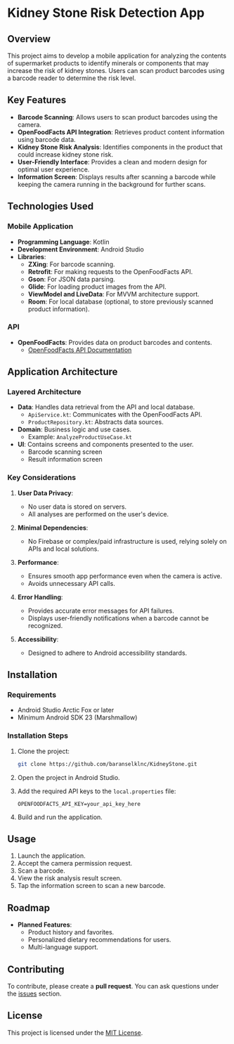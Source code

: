 # Kidney Stone Risk Detection App

## Overview
This project aims to develop a mobile application for analyzing the contents of supermarket products to identify minerals or components that may increase the risk of kidney stones. Users can scan product barcodes using a barcode reader to determine the risk level.

## Key Features
- **Barcode Scanning**: Allows users to scan product barcodes using the camera.
- **OpenFoodFacts API Integration**: Retrieves product content information using barcode data.
- **Kidney Stone Risk Analysis**: Identifies components in the product that could increase kidney stone risk.
- **User-Friendly Interface**: Provides a clean and modern design for optimal user experience.
- **Information Screen**: Displays results after scanning a barcode while keeping the camera running in the background for further scans.

## Technologies Used
### Mobile Application
- **Programming Language**: Kotlin
- **Development Environment**: Android Studio
- **Libraries**:
  - **ZXing**: For barcode scanning.
  - **Retrofit**: For making requests to the OpenFoodFacts API.
  - **Gson**: For JSON data parsing.
  - **Glide**: For loading product images from the API.
  - **ViewModel and LiveData**: For MVVM architecture support.
  - **Room**: For local database (optional, to store previously scanned product information).

### API
- **OpenFoodFacts**: Provides data on product barcodes and contents.
  - [OpenFoodFacts API Documentation](https://world.openfoodfacts.org/data)

## Application Architecture
### Layered Architecture
- **Data**: Handles data retrieval from the API and local database.
  - `ApiService.kt`: Communicates with the OpenFoodFacts API.
  - `ProductRepository.kt`: Abstracts data sources.
- **Domain**: Business logic and use cases.
  - Example: `AnalyzeProductUseCase.kt`
- **UI**: Contains screens and components presented to the user.
  - Barcode scanning screen
  - Result information screen

### Key Considerations
1. **User Data Privacy**:
   - No user data is stored on servers.
   - All analyses are performed on the user's device.

2. **Minimal Dependencies**:
   - No Firebase or complex/paid infrastructure is used, relying solely on APIs and local solutions.

3. **Performance**:
   - Ensures smooth app performance even when the camera is active.
   - Avoids unnecessary API calls.

4. **Error Handling**:
   - Provides accurate error messages for API failures.
   - Displays user-friendly notifications when a barcode cannot be recognized.

5. **Accessibility**:
   - Designed to adhere to Android accessibility standards.

## Installation
### Requirements
- Android Studio Arctic Fox or later
- Minimum Android SDK 23 (Marshmallow)

### Installation Steps
1. Clone the project:
   ```bash
   git clone https://github.com/baranselklnc/KidneyStone.git
   ```

2. Open the project in Android Studio.

3. Add the required API keys to the `local.properties` file:
   ```
   OPENFOODFACTS_API_KEY=your_api_key_here
   ```

4. Build and run the application.

## Usage
1. Launch the application.
2. Accept the camera permission request.
3. Scan a barcode.
4. View the risk analysis result screen.
5. Tap the information screen to scan a new barcode.

## Roadmap
- **Planned Features**:
  - Product history and favorites.
  - Personalized dietary recommendations for users.
  - Multi-language support.

## Contributing
To contribute, please create a **pull request**. You can ask questions under the [issues](https://github.com/baranselklnc/KidneyStone/issues) section.

## License
This project is licensed under the [MIT License](LICENSE).

